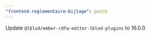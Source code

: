 ```yaml
---
"frontend-reglementaire-bijlage": patch
---
```


Update `@lblod/ember-rdfa-editor-lblod-plugins` to 16.0.0
